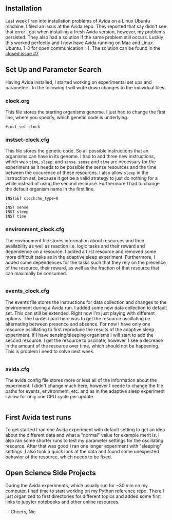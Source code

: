 ## Installation

Last week I ran into installation problems of Avida on a Linux Ubuntu machine. I filed an issus at the Avida repo. They reported that say didn't see that error I got when installing a fresh Avida version, however, my problems persisted. They also had a solution if the same problem still occurs. Luckly this worked perfectly and I now have Avida running on Mac and Linux Ubuntu. 1-0 for open communication :-). The solution can be found in the [closed issue #7](https://github.com/schmelling/clock_evo/issues/7).

## Set Up and Parameter Search

Having Avida installed, I started working on experimental set ups and parameters. In the following I will write down changes to the individual files.

### clock.org

This file stores the starting organisms genome. I just had to change the first line, where you specify, which genetic code is underlying.

```
#inst_set clock
```

### instset-clock.cfg

This file stores the genetic code. So all possible instructions that an organisms can have in its genome. I had to add three new instructions, which was `time`, `sleep`, and `sense`. `sense` and `time` are necessary for the experiment as it needs to be possible the sense resources and the time between the occurence of these resources. I also allow `sleep` in the instruction set, because it got be a valid strategy to just do nothing for a while instead of using the second resource. Furthermore I had to change the default organism name in the first line.

```
INSTSET clock:hw_type=0
...
INST sense
INST sleep
INST time
```

### environment_clock.cfg

The environment file stores information about resources and their availability as well as reaction i.e. logic tasks and their reward and dependence on a resource. I added a first resource and removed some more difficult tasks as in the adaptive sleep experiment. Furthermore, I added some dependences for the tasks such that they rely on the presence of the resource, their reward, as well as the fraction of that resource that can maximally be consumed.

```
```

### events_clock.cfg

The events file stores the instructions for data collection and changes to the environment during a Avida run. I added some new data collection to default set. This can still be extended. Right now I'm just playing with different options. The hardest part here was to get the resource oscillating i.e. alternating between presence and absence. For now I have only one resource oscillating to first reproduce the results of the adaptive sleep experiment. If I have sensing/sleeping organisms I will start to add the second resource. I get the resource to oscillate, however, I see a decrease in the amount of the resource over time, which should not be happening. This is problem I need to solve next week.

```
```

### avida.cfg

The avida config file stores more or less all of the information about the experiment. I didn't change much here, however I neede to change the file paths for events, environment, etc. and as in the adaptive sleep experiment I allow for only one CPU cycle per update.

```
```
## First Avida test runs

To get started I ran one Avida experiment with default setting to get an idea about the different data and what a "normal" value for example merit is. I also ran some shorter runs to test my parameter settings for the oscillating resource. After that was good I ran one longer experiment with "sleeping" settings. I also took a quick look at the data and found some unexpected behavior of the resource, which needs to be fixed.

## Open Science Side Projects

During the Avida experiments, which usually run for ~30 min on my computer, I had time to start working on my Python reference repo. There I just organized to first directories for different topics and added some first links to jupyter notebooks and other online resources. 

-- Cheers, Nic
